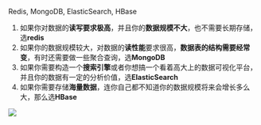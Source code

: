 Redis, MongoDB, ElasticSearch, HBase

1. 如果你对数据的**读写要求极高**，并且你的**数据规模不大**，也不需要长期存储，选**redis**
2. 如果你的数据规模较大，对数据的**读性能**要求很高，**数据表的结构需要经常变**，有时还需要做一些聚合查询，选**MongoDB**
3. 如果你需要构造一个**搜索引擎**或者你想搞一个看着高大上的数据可视化平台，并且你的数据有一定的分析价值，选**ElasticSearch**
4. 如果你需要存储**海量数据**，连你自己都不知道你的数据规模将来会增长多么大，那么选**HBase**

<img src="../assets/no-sql.jpeg">
